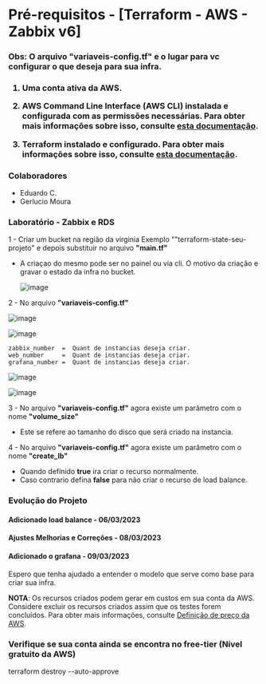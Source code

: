 # Pré-requisitos - [Terraform - AWS - Zabbix v6]

<h3> Obs: O arquivo <b>"variaveis-config.tf"</b> e o lugar para vc configurar o que deseja para sua infra.<h3>

1. Uma conta ativa da AWS.

2. AWS Command Line Interface (AWS CLI) instalada e configurada com as permissões necessárias. Para obter mais informações sobre isso, consulte <a href="https://docs.aws.amazon.com/cli/latest/userguide/cli-chap-install.html" rel="nofollow" _istranslated="1">esta documentação</a>.</li>

3. Terraform instalado e configurado. Para obter mais informações sobre isso, consulte <a href="https://learn.hashicorp.com/tutorials/terraform/install-cli" rel="nofollow" _istranslated="1">esta documentação</a>.

<h3>Colaboradores</h3>

- Eduardo C.
- Gerlucio Moura

<h3>Laboratório - Zabbix e RDS</h3>

1 - Criar um bucket na região da virginia Exemplo ""terraform-state-seu-projeto" e depois substituir no arquivo <b>"main.tf"</b>

 - A criaçao do mesmo pode ser no painel ou via cli. O motivo da criação e gravar o estado da infra no bucket.
 
   ![image](https://user-images.githubusercontent.com/82802634/224082373-a11cbafa-4abc-47be-998b-0e6dff9fed2d.png)

2 - No arquivo <b>"variaveis-config.tf"</b>

  ![image](https://user-images.githubusercontent.com/82802634/224080016-c96b4174-9f6e-4092-a490-3d538a359c52.png)
 
 
  ![image](https://user-images.githubusercontent.com/82802634/224079488-81c24d33-dc7f-4670-925b-2f575d6822a5.png)

    zabbix_number  =  Quant de instancias deseja criar.
    web_number     =  Quant de instancias deseja criar.
    grafana_number =  Quant de instancias deseja criar.
 
  ![image](https://user-images.githubusercontent.com/82802634/224080868-5b1ef003-1f62-4ab3-90aa-8cbc314fe163.png)

  ![image](https://user-images.githubusercontent.com/82802634/224081786-d3fb54d1-6566-43b9-a8f7-251bbb420d19.png)
 
3 - No arquivo <b>"variaveis-config.tf"</b> agora existe um parâmetro com o nome <b>"volume_size"</b>

 - Este se refere ao tamanho do disco que será criado na instancia.

4 - No arquivo <b>"variaveis-config.tf"</b> agora existe um parâmetro com o nome <b>"create_lb"</b>

 - Quando definido <b>true</b> ira criar o recurso normalmente. 
 - Caso contrario defina <b>false</b> para não criar o recurso de load balance.
 
<h3>Evolução do Projeto</h3>

<h4>Adicionado load balance - 06/03/2023</h4>

<h4>Ajustes Melhorias e Correções - 08/03/2023</h4>

<h4>Adicionado o grafana - 09/03/2023</h4>

Espero que tenha ajudado a entender o modelo que serve como base para criar sua infra.


**NOTA**: Os recursos criados podem gerar em custos em sua conta da AWS. Considere excluir os recursos criados assim que os testes forem concluídos. Para obter mais informações, consulte [Definição de preço da AWS](https://aws.amazon.com/pricing/).

<h3>Verifique se sua conta ainda se encontra no free-tier (Nível gratuito da AWS) </h3>

terraform destroy --auto-approve
